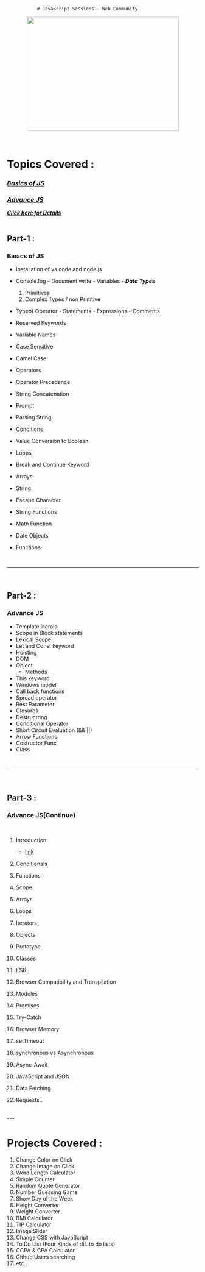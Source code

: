

               # JavaScript Sessions - Web Community
 

<p align="center">
<img src= images\JavaScript-logo-1024x1024.png 
width= 400px height = 300px ></img>
</p>
<br>

# Topics Covered :


### [*Basics of JS*](#basics)
### [*Advance JS*](#advance)
 

***[Click here for Details](Readme2file.md)***
<br>
<br>

## Part-1 :



<h3 id= "basics">Basics of JS</h3>

   - Installation of vs code and node js
   - Console.log
	- Document.write
	- Variables
	- ***Data Types***
      1. Primitives
      1. Complex Types / non Primtive

   - Typeof Operator
	- Statements
	- Expressions
	- Comments
   -	Reserved Keywords
   -	Variable Names
   -	Case Sensitive
   -	Camel Case
   -	Operators
   -	Operator Precedence
   -	String Concatenation
   -	Prompt
   -	Parsing String
   -	Conditions
   -	Value Conversion to Boolean
   -	Loops
   -	Break and Continue Keyword
   -	Arrays
   -	String
   -	Escape Character
   -	String Functions
   -	Math Function
   -	Date Objects
   -	Functions

   <br>

   ---
<br>

## Part-2 :



<h3 id= "advance">Advance JS</h3>

-	Template literals
-	Scope in Block statements
-	Lexical Scope
-	Let and Const keyword
-	Hoisting
-	DOM
- Object
   - 	Methods
-	This keyword
-	Windows model
-	Call back functions
-	Spread operator
- Rest Parameter
- Closures
-	Destructring
-	Conditional Operator
-	Short Circuit Evaluation (&& ||)
-	Arrow Functions
-	Costructor Func
-	Class

<br>

---

<br>

## Part-3 :


<h3 id= "advance">Advance JS(Continue)</h3>

<br>

1. Introduction  
    - [link](https://www.codecademy.com/learn/introduction-to-javascript/modules/learn-javascript-introduction/cheatsheet)

2. Conditionals 
3. Functions 
4. Scope 
5. Arrays 
6. Loops 
7. Iterators 
8. Objects 
9. Prototype 
10. Classes 
11. ES6
12. Browser Compatibility and Transpilation 
13. Modules 
14. Promises 
15. Try-Catch 
16. Browser Memory 
17. setTimeout 
18. synchronous vs Asynchronous 
19. Async-Await 
20. JavaScript and JSON 
21. Data Fetching 
22. Requests..
<br>
   ---
<br>

# Projects Covered :


1.	Change Color on Click
2.	Change Image on Click
3.	Word Length Calculator
4.	Simple Counter
5.	Random Quote Generator
6.	Number Guessing Game
7.	Show Day of the Week
8.	Height Converter
9.	Weight Converter
10.	BMI Calculator
11.	TIP Calculator
12.	Image Slider
13.	Change CSS with JavaScript
14.	To Do List (Four Kinds of dif. to do lists)
15. CGPA & GPA Calculator
16. Github Users searching 
17. etc..


